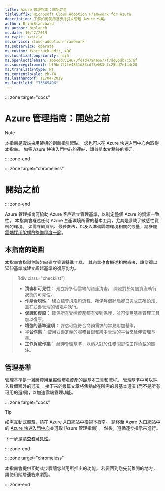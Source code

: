 ```yaml
---
title: Azure 管理指南：開始之前
titleSuffix: Microsoft Cloud Adoption Framework for Azure
description: 了解如何使用逐步指引來管理 Azure 作業。
author: BrianBlanchard
ms.author: brblanch
ms.date: 10/17/2019
ms.topic: article
ms.service: cloud-adoption-framework
ms.subservice: operate
ms.custom: fasttrack-edit, AQC
ms.localizationpriority: high
ms.openlocfilehash: abbcdd7214673fdad47946ae77f7dd0bdb7c57af
ms.sourcegitcommit: bf9be7f2fe4851d83cdf3e083c7c25bd7e144c20
ms.translationtype: HT
ms.contentlocale: zh-TW
ms.lasthandoff: 11/04/2019
ms.locfileid: "73565496"
---
```

::: zone target="docs"

# <a name="azure-management-guide-before-you-start"></a>Azure 管理指南：開始之前

> [!NOTE]
> 本指南是雲端採用架構的創新指引起點。 您也可以在 Azure 快速入門中心內取得本指南。 如需 Azure 快速入門中心的連結，請參閱本文稍後的提示。

::: zone-end

::: zone target="chromeless"

# <a name="before-you-start"></a>開始之前

::: zone-end

Azure 管理指南可協助 Azure 客戶建立管理基準，以制定整個 Azure 的資源一致性。 本指南會概述任何 Azure 生產環境所需的基本工具，尤其是裝載了敏感性資料的環境。 如需詳細資訊、最佳做法，以及與準備雲端環境相關的考量，請參閱[雲端採用架構的整備程度一節](../index.md)。

## <a name="scope-of-this-guide"></a>本指南的範圍

本指南會指導您該如何建立管理基準工具。 其內容也會概述相關辦法，讓您得以延伸基準或建立超越基準的復原能力。

> [!div class="checklist"]
>
> - **清查和可見性：** 建立跨多個雲端的資產清查。 開發對於每個資產執行狀態的可見性。
> - **作業合規性：** 建立控管規定和流程，確保每個狀態都已完成正確設定，並在妥善管理的環境中執行。
> - **保護和復原：** 確保所有受控資產都有受到保護，並可使用基準管理工具加以復原。
> - **增強的基準選項：** 評估可能符合商務需求的常見附加基準。
> - **平台作業：** 使用妥善定義的服務目錄和集中管理的平台來延伸管理基準。
> - **工作負載作業：** 延伸管理基準，以納入對於任務關鍵性工作負載的關注。

## <a name="management-baseline"></a>管理基準

管理基準是一組應套用至每個環境資產的最基本工具和流程。 管理基準中可以納入數個額外的選項。 接下來的幾篇文章將焦點放在所需的最基本選項 (而不是所有可用的選項)，以加速雲端管理功能。

::: zone target="docs"

> [!TIP]
> 如需互動式體驗，請在 Azure 入口網站中檢視本指南。 請移至 Azure 入口網站中的 [Azure 快速入門中心](https://portal.azure.com/?feature.quickstart=true#blade/Microsoft_Azure_Resources/QuickstartCenterBlade)並選取 [Azure 管理指南]  。 然後，遵循逐步指示來進行。

下一步是[清查和可見性](./inventory.md)。

::: zone-end

::: zone target="chromeless"

本指南會提供互動式步驟讓您試用所推出的功能。 若要回到您先前離開的地方，請使用階層連結來瀏覽。

::: zone-end
